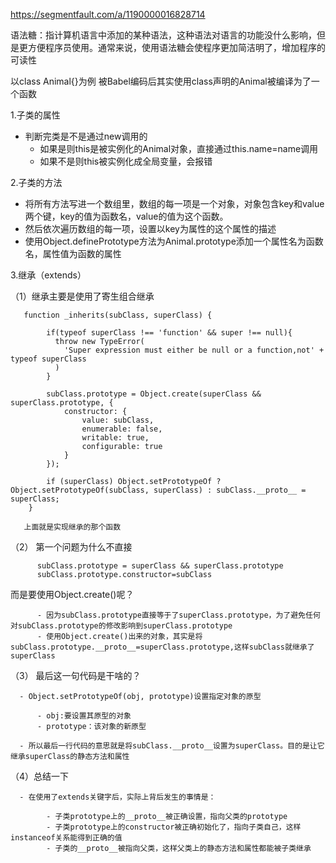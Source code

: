 https://segmentfault.com/a/1190000016828714

语法糖：指计算机语言中添加的某种语法，这种语法对语言的功能没什么影响，但是更方便程序员使用。通常来说，使用语法糖会使程序更加简洁明了，增加程序的可读性

以class Animal{}为例  被Babel编码后其实使用class声明的Animal被编译为了一个函数

1.子类的属性 

  - 判断完类是不是通过new调用的
      - 如果是则this是被实例化的Animal对象，直接通过this.name=name调用
      - 如果不是则this被实例化成全局变量，会报错

2.子类的方法

  - 将所有方法写进一个数组里，数组的每一项是一个对象，对象包含key和value两个键，key的值为函数名，value的值为这个函数。
  - 然后依次遍历数组的每一项，设置以key为属性的这个属性的描述
  - 使用Object.definePrototype方法为Animal.prototype添加一个属性名为函数名，属性值为函数的属性

3.继承（extends）

  （1）继承主要是使用了寄生组合继承

       function _inherits(subClass, superClass) {

		    if(typeof superClass !== 'function' && super !== null){
              throw new TypeError(
                'Super expression must either be null or a function,not' + typeof superClass
              )
            }

		    subClass.prototype = Object.create(superClass && superClass.prototype, {
		        constructor: {
		            value: subClass,
		            enumerable: false,
		            writable: true,
		            configurable: true
		        }
		    });

		    if (superClass) Object.setPrototypeOf ? Object.setPrototypeOf(subClass, superClass) : subClass.__proto__ = superClass;
		}

       上面就是实现继承的那个函数

   （2） 第一个问题为什么不直接 
   
          subClass.prototype = superClass && superClass.prototype
          subClass.prototype.constructor=subClass
   
   而是要使用Object.create()呢？

          - 因为subClass.prototype直接等于了superClass.prototype，为了避免任何对subClass.prototype的修改影响到superClass.prototype
          - 使用Object.create()出来的对象，其实是将subClass.prototype.__proto__=superClass.prototype,这样subClass就继承了superClass

  （3） 最后这一句代码是干啥的？

      - Object.setPrototypeOf(obj, prototype)设置指定对象的原型

          - obj:要设置其原型的对象
          - prototype：该对象的新原型

      - 所以最后一行代码的意思就是将subClass.__proto__设置为superClass。目的是让它继承superClass的静态方法和属性

  （4）总结一下

      - 在使用了extends关键字后，实际上背后发生的事情是：

            - 子类prototype上的__proto__被正确设置，指向父类的prototype
            - 子类prototype上的constructor被正确初始化了，指向子类自己，这样instanceof关系能得到正确的值
            - 子类的__proto__被指向父类，这样父类上的静态方法和属性都能被子类继承

   